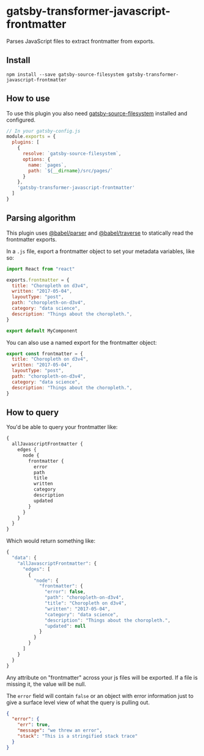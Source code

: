 # gatsby-transformer-javascript-frontmatter

Parses JavaScript files to extract frontmatter from exports.

## Install

`npm install --save gatsby-source-filesystem gatsby-transformer-javascript-frontmatter`

## How to use

To use this plugin you also need [gatsby-source-filesystem](https://github.com/gatsbyjs/gatsby/tree/master/packages/gatsby-source-filesystem) installed and configured.

```javascript
// In your gatsby-config.js
module.exports = {
  plugins: [
    {
      resolve: `gatsby-source-filesystem`,
      options: {
        name: `pages`,
        path: `${__dirname}/src/pages/`
      }
    },
    'gatsby-transformer-javascript-frontmatter'
  ]
}
```

## Parsing algorithm

This plugin uses [@babel/parser](https://www.npmjs.com/package/@babel/parser) and [@babel/traverse](https://www.npmjs.com/package/@babel/traverse) to
statically read the frontmatter exports.

In a `.js` file, export a frontmatter object to set your metadata variables, like so:

```javascript
import React from "react"

exports.frontmatter = {
  title: "Choropleth on d3v4",
  written: "2017-05-04",
  layoutType: "post",
  path: "choropleth-on-d3v4",
  category: "data science",
  description: "Things about the choropleth.",
}

export default MyComponent
```

You can also use a named export for the frontmatter object:

```javascript
export const frontmatter = {
  title: "Choropleth on d3v4",
  written: "2017-05-04",
  layoutType: "post",
  path: "choropleth-on-d3v4",
  category: "data science",
  description: "Things about the choropleth.",
}
```

## How to query

You'd be able to query your frontmatter like:

```graphql
{
  allJavascriptFrontmatter {
    edges {
      node {
        frontmatter {
          error
          path
          title
          written
          category
          description
          updated
        }
      }
    }
  }
}
```

Which would return something like:

```javascript
{
  "data": {
    "allJavascriptFrontmatter": {
      "edges": [
        {
          "node": {
            "frontmatter": {
              "error": false,
              "path": "choropleth-on-d3v4",
              "title": "Choropleth on d3v4",
              "written": "2017-05-04",
              "category": "data science",
              "description": "Things about the choropleth.",
              "updated": null
            }
          }
        }
      ]
    }
  }
}
```

Any attribute on "frontmatter" across your js files will be exported. If a file is
missing it, the value will be null.

The `error` field will contain `false` or an object with error information just to
give a surface level view of what the query is pulling out.

```json
{
  "error": {
    "err": true,
    "message": "we threw an error",
    "stack": "This is a stringified stack trace"
  }
}
```
